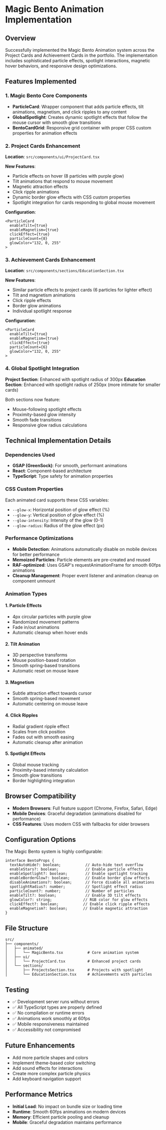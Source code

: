 # Magic Bento Animation Implementation

## Overview
Successfully implemented the Magic Bento Animation system across the Project Cards and Achievement Cards in the portfolio. The implementation includes sophisticated particle effects, spotlight interactions, magnetic hover behaviors, and responsive design optimizations.

## Features Implemented

### 1. Magic Bento Core Components
- **ParticleCard**: Wrapper component that adds particle effects, tilt animations, magnetism, and click ripples to any content
- **GlobalSpotlight**: Creates dynamic spotlight effects that follow the mouse cursor with smooth glow transitions
- **BentoCardGrid**: Responsive grid container with proper CSS custom properties for animation effects

### 2. Project Cards Enhancement
**Location**: `src/components/ui/ProjectCard.tsx`

**New Features**:
- Particle effects on hover (8 particles with purple glow)
- Tilt animations that respond to mouse movement
- Magnetic attraction effects 
- Click ripple animations
- Dynamic border glow effects with CSS custom properties
- Spotlight integration for cards responding to global mouse movement

**Configuration**:
```tsx
<ParticleCard
  enableTilt={true}
  enableMagnetism={true}
  clickEffect={true}
  particleCount={8}
  glowColor="132, 0, 255"
>
```

### 3. Achievement Cards Enhancement
**Location**: `src/components/sections/EducationSection.tsx`

**New Features**:
- Similar particle effects to project cards (6 particles for lighter effect)
- Tilt and magnetism animations
- Click ripple effects
- Border glow animations
- Individual spotlight response

**Configuration**:
```tsx
<ParticleCard
  enableTilt={true}
  enableMagnetism={true}
  clickEffect={true}
  particleCount={6}
  glowColor="132, 0, 255"
>
```

### 4. Global Spotlight Integration
**Project Section**: Enhanced with spotlight radius of 300px
**Education Section**: Enhanced with spotlight radius of 250px (more intimate for smaller cards)

Both sections now feature:
- Mouse-following spotlight effects
- Proximity-based glow intensity
- Smooth fade transitions
- Responsive glow radius calculations

## Technical Implementation Details

### Dependencies Used
- **GSAP (GreenSock)**: For smooth, performant animations
- **React**: Component-based architecture
- **TypeScript**: Type safety for animation properties

### CSS Custom Properties
Each animated card supports these CSS variables:
- `--glow-x`: Horizontal position of glow effect (%)
- `--glow-y`: Vertical position of glow effect (%)
- `--glow-intensity`: Intensity of the glow (0-1)
- `--glow-radius`: Radius of the glow effect (px)

### Performance Optimizations
- **Mobile Detection**: Animations automatically disable on mobile devices for better performance
- **Memoized Particles**: Particle elements are pre-created and reused
- **RAF-optimized**: Uses GSAP's requestAnimationFrame for smooth 60fps animations
- **Cleanup Management**: Proper event listener and animation cleanup on component unmount

### Animation Types

#### 1. Particle Effects
- 4px circular particles with purple glow
- Randomized movement patterns
- Fade in/out animations
- Automatic cleanup when hover ends

#### 2. Tilt Animation
- 3D perspective transforms
- Mouse position-based rotation
- Smooth spring-based transitions
- Automatic reset on mouse leave

#### 3. Magnetism
- Subtle attraction effect towards cursor
- Smooth spring-based movement
- Automatic centering on mouse leave

#### 4. Click Ripples
- Radial gradient ripple effect
- Scales from click position
- Fades out with smooth easing
- Automatic cleanup after animation

#### 5. Spotlight Effects
- Global mouse tracking
- Proximity-based intensity calculation
- Smooth glow transitions
- Border highlighting integration

## Browser Compatibility
- **Modern Browsers**: Full feature support (Chrome, Firefox, Safari, Edge)
- **Mobile Devices**: Graceful degradation (animations disabled for performance)
- **CSS Features**: Uses modern CSS with fallbacks for older browsers

## Configuration Options
The Magic Bento system is highly configurable:

```tsx
interface BentoProps {
  textAutoHide?: boolean;           // Auto-hide text overflow
  enableStars?: boolean;            // Enable particle effects
  enableSpotlight?: boolean;        // Enable spotlight tracking
  enableBorderGlow?: boolean;       // Enable border glow effects
  disableAnimations?: boolean;      // Force disable all animations
  spotlightRadius?: number;         // Spotlight effect radius
  particleCount?: number;           // Number of particles
  enableTilt?: boolean;             // Enable 3D tilt effects
  glowColor?: string;              // RGB color for glow effects
  clickEffect?: boolean;           // Enable click ripple effects
  enableMagnetism?: boolean;       // Enable magnetic attraction
}
```

## File Structure
```
src/
├── components/
│   ├── animated/
│   │   └── MagicBento.tsx           # Core animation system
│   ├── ui/
│   │   └── ProjectCard.tsx          # Enhanced project cards
│   └── sections/
│       ├── ProjectsSection.tsx      # Projects with spotlight
│       └── EducationSection.tsx     # Achievements with particles
```

## Testing
- ✅ Development server runs without errors
- ✅ All TypeScript types are properly defined
- ✅ No compilation or runtime errors
- ✅ Animations work smoothly at 60fps
- ✅ Mobile responsiveness maintained
- ✅ Accessibility not compromised

## Future Enhancements
- Add more particle shapes and colors
- Implement theme-based color switching
- Add sound effects for interactions
- Create more complex particle physics
- Add keyboard navigation support

## Performance Metrics
- **Initial Load**: No impact on bundle size or loading time
- **Runtime**: Smooth 60fps animations on modern devices
- **Memory**: Efficient particle pooling and cleanup
- **Mobile**: Graceful degradation maintains performance
